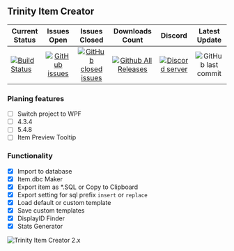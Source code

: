 ## Trinity Item Creator 
| Current Status | Issues Open | Issues Closed | Downloads Count | Discord |Latest Update |
| ------------- |:-------------:|:-------------:|:-------------:|:-------------:|:-------------:|
| [![Build Status](https://travis-ci.com/TrinityItemCreator/TrinityItemCreator.svg?branch=master)](https://travis-ci.com/TrinityItemCreator/TrinityItemCreator) | [![GitHub issues](https://img.shields.io/github/issues/TrinityItemCreator/TrinityItemCreator.svg)](https://github.com/TrinityItemCreator/TrinityItemCreator/issues?q=is%3Aopen+is%3Aissue) | [![GitHub closed issues](https://img.shields.io/github/issues-closed/TrinityItemCreator/TrinityItemCreator.svg)](https://github.com/TrinityItemCreator/TrinityItemCreator/issues?q=is%3Aissue+is%3Aclosed) | [![Github All Releases](https://img.shields.io/github/downloads/TrinityItemCreator/TrinityItemCreator/total.svg)](https://github.com/TrinityItemCreator/TrinityItemCreator/releases) | [![Discord server](https://img.shields.io/badge/Join-Discord-blue.svg)](https://discord.gg/KW5R2j7 "Join us on discord") | ![GitHub last commit](https://img.shields.io/github/last-commit/TrinityItemCreator/TrinityItemCreator.svg) |

### Planing features
- [ ] Switch project to WPF
- [ ] 4.3.4
- [ ] 5.4.8
- [ ] Item Preview Tooltip

### Functionality
- [x] Import to database
- [x] Item.dbc Maker
- [x] Export item as *.SQL or Copy to Clipboard
- [x] Export setting for sql prefix `insert` or `replace`
- [x] Load default or custom template
- [x] Save custom templates
- [x] DisplayID Finder
- [x] Stats Generator

![Trinity Item Creator 2.x](https://image.ibb.co/mgpK9U/Screenshot_1.jpg)
